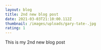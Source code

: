 ```yaml
---
layout: blog
title: 2nd new blog post
date: 2021-03-03T21:10:00.112Z
thumbnail: /images/uploads/gary-tate-.jpg
rating: 1
---
```

This is my 2nd new blog post